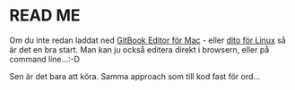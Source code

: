 # READ ME

Om du inte redan laddat ned [GitBook Editor för Mac](https://www.gitbook.com/editor/osx) - eller [dito för Linux](https://www.gitbook.com/editor/linux) så är det en bra start. Man kan ju också editera direkt i browsern, eller på command line...:-D

Sen är det bara att köra. Samma approach som till kod fast för ord... 

